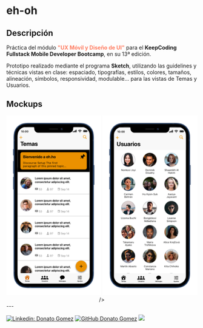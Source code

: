 #  eh-oh

## Descripción
Práctica del módulo **<span style="color:#ff7e63">"UX Móvil y Diseño de UI"</span>** para el **KeepCoding Fullstack Mobile Developer Bootcamp**, en su 13ª edición.

Prototipo realizado mediante el programa **Sketch**, utilizando las guidelines y técnicas vistas en clase: espaciado, tipografías, estilos, colores, tamaños, alineación, símbolos, responsividad, modulable... para las vistas de Temas y Usuarios.

## Mockups
<div style="text-align:center">
<img src="https://github.com/donatogomez/eh-oh/blob/main/Mockups/temas.png" alt="drawing" width="250"/> <img src="https://github.com/donatogomez/eh-oh/blob/main/Mockups/usuarios.png" alt="drawing" width="250"/> />
</div>
---

[![Linkedin: Donato Gomez](https://img.shields.io/badge/-Donato_Gomez-blue?style=flat-square&logo=Linkedin&logoColor=white&link=https://www.linkedin.com/in/donatogomez/)](https://www.linkedin.com/in/donatogomez/)
[![GitHub Donato Gomez](https://img.shields.io/github/followers/donatogomez?label=follow&style=social)](https://github.com/donatogomez)
![](https://komarev.com/ghpvc/?username=donatogomez&color=red)

